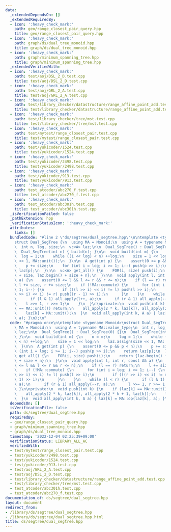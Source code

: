 ```yaml
---
data:
  _extendedDependsOn: []
  _extendedRequiredBy:
  - icon: ':heavy_check_mark:'
    path: geo/range_closest_pair_query.hpp
    title: geo/range_closest_pair_query.hpp
  - icon: ':heavy_check_mark:'
    path: graph/ds/dual_tree_monoid.hpp
    title: graph/ds/dual_tree_monoid.hpp
  - icon: ':heavy_check_mark:'
    path: graph/minimum_spanning_tree.hpp
    title: graph/minimum_spanning_tree.hpp
  _extendedVerifiedWith:
  - icon: ':heavy_check_mark:'
    path: test/aoj/DSL_2_D.test.cpp
    title: test/aoj/DSL_2_D.test.cpp
  - icon: ':heavy_check_mark:'
    path: test/aoj/GRL_2_A.test.cpp
    title: test/aoj/GRL_2_A.test.cpp
  - icon: ':heavy_check_mark:'
    path: test/library_checker/datastructure/range_affine_point_add.test.cpp
    title: test/library_checker/datastructure/range_affine_point_add.test.cpp
  - icon: ':heavy_check_mark:'
    path: test/library_checker/tree/mst.test.cpp
    title: test/library_checker/tree/mst.test.cpp
  - icon: ':heavy_check_mark:'
    path: test/mytest/range_closest_pair.test.cpp
    title: test/mytest/range_closest_pair.test.cpp
  - icon: ':heavy_check_mark:'
    path: test/yukicoder/1524.test.cpp
    title: test/yukicoder/1524.test.cpp
  - icon: ':heavy_check_mark:'
    path: test/yukicoder/2498.test.cpp
    title: test/yukicoder/2498.test.cpp
  - icon: ':heavy_check_mark:'
    path: test/yukicoder/913.test.cpp
    title: test/yukicoder/913.test.cpp
  - icon: ':heavy_check_mark:'
    path: test_atcoder/abc270_f.test.cpp
    title: test_atcoder/abc270_f.test.cpp
  - icon: ':heavy_check_mark:'
    path: test_atcoder/abc301h.test.cpp
    title: test_atcoder/abc301h.test.cpp
  _isVerificationFailed: false
  _pathExtension: hpp
  _verificationStatusIcon: ':heavy_check_mark:'
  attributes:
    links: []
  bundledCode: "#line 2 \"ds/segtree/dual_segtree.hpp\"\n\ntemplate <typename Monoid>\n\
    struct Dual_SegTree {\n  using MA = Monoid;\n  using A = typename MA::value_type;\n\
    \  int n, log, size;\n  vc<A> laz;\n\n  Dual_SegTree() : Dual_SegTree(0) {}\n\
    \  Dual_SegTree(int n) { build(n); }\n\n  void build(int m) {\n    n = m;\n  \
    \  log = 1;\n    while ((1 << log) < n) ++log;\n    size = 1 << log;\n    laz.assign(size\
    \ << 1, MA::unit());\n  }\n\n  A get(int p) {\n    assert(0 <= p && p < n);\n\
    \    p += size;\n    for (int i = log; i >= 1; i--) push(p >> i);\n    return\
    \ laz[p];\n  }\n\n  vc<A> get_all() {\n    FOR(i, size) push(i);\n    return {laz.begin()\
    \ + size, laz.begin() + size + n};\n  }\n\n  void apply(int l, int r, const A&\
    \ a) {\n    assert(0 <= l && l <= r && r <= n);\n    if (l == r) return;\n   \
    \ l += size, r += size;\n    if (!MA::commute) {\n      for (int i = log; i >=\
    \ 1; i--) {\n        if (((l >> i) << i) != l) push(l >> i);\n        if (((r\
    \ >> i) << i) != r) push((r - 1) >> i);\n      }\n    }\n    while (l < r) {\n\
    \      if (l & 1) all_apply(l++, a);\n      if (r & 1) all_apply(--r, a);\n  \
    \    l >>= 1, r >>= 1;\n    }\n  }\n\nprivate:\n  void push(int k) {\n    if (laz[k]\
    \ == MA::unit()) return;\n    all_apply(2 * k, laz[k]), all_apply(2 * k + 1, laz[k]);\n\
    \    laz[k] = MA::unit();\n  }\n  void all_apply(int k, A a) { laz[k] = MA::op(laz[k],\
    \ a); }\n};\n"
  code: "#pragma once\n\ntemplate <typename Monoid>\nstruct Dual_SegTree {\n  using\
    \ MA = Monoid;\n  using A = typename MA::value_type;\n  int n, log, size;\n  vc<A>\
    \ laz;\n\n  Dual_SegTree() : Dual_SegTree(0) {}\n  Dual_SegTree(int n) { build(n);\
    \ }\n\n  void build(int m) {\n    n = m;\n    log = 1;\n    while ((1 << log)\
    \ < n) ++log;\n    size = 1 << log;\n    laz.assign(size << 1, MA::unit());\n\
    \  }\n\n  A get(int p) {\n    assert(0 <= p && p < n);\n    p += size;\n    for\
    \ (int i = log; i >= 1; i--) push(p >> i);\n    return laz[p];\n  }\n\n  vc<A>\
    \ get_all() {\n    FOR(i, size) push(i);\n    return {laz.begin() + size, laz.begin()\
    \ + size + n};\n  }\n\n  void apply(int l, int r, const A& a) {\n    assert(0\
    \ <= l && l <= r && r <= n);\n    if (l == r) return;\n    l += size, r += size;\n\
    \    if (!MA::commute) {\n      for (int i = log; i >= 1; i--) {\n        if (((l\
    \ >> i) << i) != l) push(l >> i);\n        if (((r >> i) << i) != r) push((r -\
    \ 1) >> i);\n      }\n    }\n    while (l < r) {\n      if (l & 1) all_apply(l++,\
    \ a);\n      if (r & 1) all_apply(--r, a);\n      l >>= 1, r >>= 1;\n    }\n \
    \ }\n\nprivate:\n  void push(int k) {\n    if (laz[k] == MA::unit()) return;\n\
    \    all_apply(2 * k, laz[k]), all_apply(2 * k + 1, laz[k]);\n    laz[k] = MA::unit();\n\
    \  }\n  void all_apply(int k, A a) { laz[k] = MA::op(laz[k], a); }\n};\n"
  dependsOn: []
  isVerificationFile: false
  path: ds/segtree/dual_segtree.hpp
  requiredBy:
  - geo/range_closest_pair_query.hpp
  - graph/minimum_spanning_tree.hpp
  - graph/ds/dual_tree_monoid.hpp
  timestamp: '2022-12-04 02:25:39+09:00'
  verificationStatus: LIBRARY_ALL_AC
  verifiedWith:
  - test/mytest/range_closest_pair.test.cpp
  - test/yukicoder/2498.test.cpp
  - test/yukicoder/1524.test.cpp
  - test/yukicoder/913.test.cpp
  - test/aoj/GRL_2_A.test.cpp
  - test/aoj/DSL_2_D.test.cpp
  - test/library_checker/datastructure/range_affine_point_add.test.cpp
  - test/library_checker/tree/mst.test.cpp
  - test_atcoder/abc301h.test.cpp
  - test_atcoder/abc270_f.test.cpp
documentation_of: ds/segtree/dual_segtree.hpp
layout: document
redirect_from:
- /library/ds/segtree/dual_segtree.hpp
- /library/ds/segtree/dual_segtree.hpp.html
title: ds/segtree/dual_segtree.hpp
---
```

